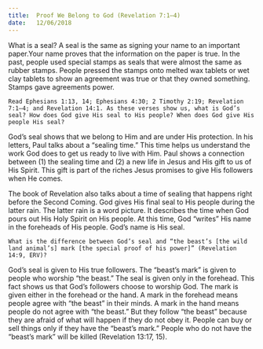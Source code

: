 ```yaml
---
title:  Proof We Belong to God (Revelation 7:1–4)
date:   12/06/2018
---
```


What is a seal? A seal is the same as signing your name to an important paper.Your name proves that the information on the paper is true. In the past, people used special stamps as seals that were almost the same as rubber stamps. People pressed the stamps onto melted wax tablets or wet clay tablets to show an agreement was true or that they owned something. Stamps gave agreements power.

`Read Ephesians 1:13, 14; Ephesians 4:30; 2 Timothy 2:19; Revelation 7:1–4; and Revelation 14:1. As these verses show us, what is God’s seal? How does God give His seal to His people? When does God give His people His seal?`

God’s seal shows that we belong to Him and are under His protection. In his letters, Paul talks about a “sealing time.” This time helps us understand the work God does to get us ready to live with Him. Paul shows a connection between (1) the sealing time and (2) a new life in Jesus and His gift to us of His Spirit. This gift is part of the riches Jesus promises to give His followers when He comes.

The book of Revelation also talks about a time of sealing that happens right before the Second Coming. God gives His final seal to His people during the latter rain. The latter rain is a word picture. It describes the time when God pours out His Holy Spirit on His people. At this time, God “writes” His name in the foreheads of His people. God’s name is His seal.

`What is the difference between God’s seal and “the beast’s [the wild land animal’s] mark [the special proof of his power]” (Revelation 14:9, ERV)?`

God’s seal is given to His true followers. The “beast’s mark” is given to people who worship “the beast.” The seal is given only in the forehead. This fact shows us that God’s followers choose to worship God. The mark is given either in the forehead or the hand. A mark in the forehead means people agree with “the beast” in their minds. A mark in the hand means people do not agree with “the beast.” But they follow “the beast” because they are afraid of what will happen if they do not obey it. People can buy or sell things only if they have the “beast’s mark.” People who do not have the “beast’s mark” will be killed (Revelation 13:17, 15).
